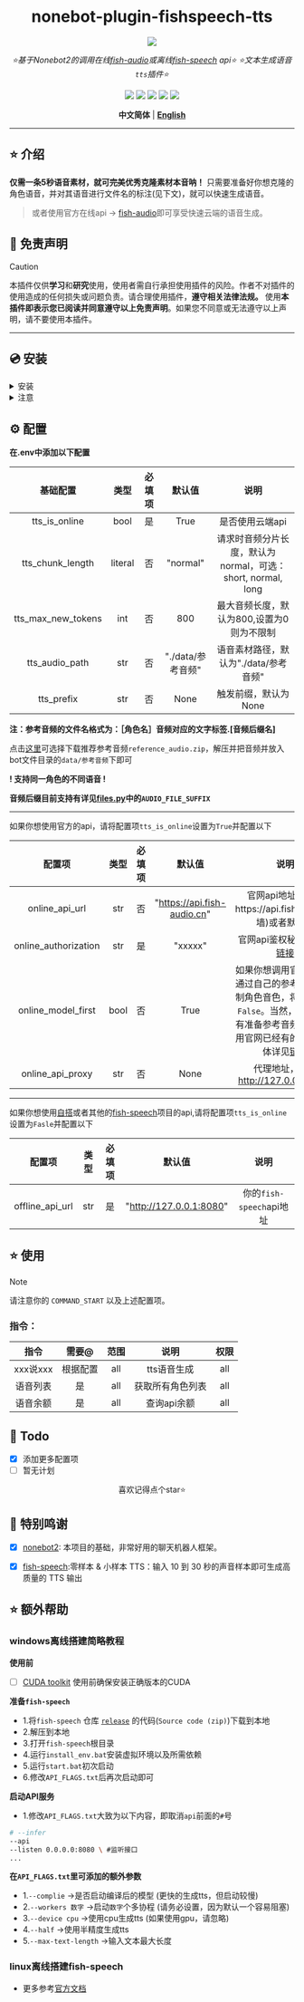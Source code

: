<div align="center">

# nonebot-plugin-fishspeech-tts

<a href="https://v2.nonebot.dev/store">
<img src="https://count.getloli.com/get/@nonebot-plugin-fishspeech-tts?theme=asoul"></a>

_⭐基于Nonebot2的调用在线[fish-audio](https://fish.audio/zh-CN/)或离线[fish-speech](https://github.com/fishaudio/fish-speech) api⭐_
_⭐文本生成语音`tts`插件⭐_

<a href="https://www.python.org/downloads/release/python-390/">
    <img src="https://img.shields.io/badge/python-3.10+-blue"></a>
<a href="https://qm.qq.com/q/SL6m4KdFe4">
    <img src="https://img.shields.io/badge/QQ-1141538825-yellow"></a>
<a href="https://github.com/Cvandia/nonebot-plugin-game-torrent/blob/main/LICENCE">
    <img src="https://img.shields.io/badge/license-MIT-blue"></a>
<a href="https://v2.nonebot.dev/">
    <img src="https://img.shields.io/badge/Nonebot2-2.2.0+-red"></a>
<a href="https://github.com/Cvandia/nonebot-plugin-fishspeech-tts/actions/workflows/python-app.yml">
    <img src="https://github.com/Cvandia/nonebot-plugin-fishspeech-tts/actions/workflows/python-app.yml/badge.svg?branch=master"></a>

**中文简体** | [**English**](./docs/README_EN.md)

</div>

---

## ⭐ 介绍

**仅需一条5秒语音素材，就可~~完美~~优秀克隆素材本音呐！**
只需要准备好你想克隆的角色语音，并对其语音进行文件名的标注(见下文)，就可以快速生成语音。

> 或者使用官方在线api -> [fish-audio](https://fish.audio/zh-CN/)即可享受快速云端的语音生成。

## 📜 免责声明

> [!CAUTION]
> 本插件仅供**学习**和**研究**使用，使用者需自行承担使用插件的风险。作者不对插件的使用造成的任何损失或问题负责。请合理使用插件，**遵守相关法律法规。**
使用**本插件即表示您已阅读并同意遵守以上免责声明**。如果您不同意或无法遵守以上声明，请不要使用本插件。

---

## 💿 安装

<details>
<summary>安装</summary>

`pipx` 安装

```bash
pipx install nonebot-plugin-fishspeech-tts -U
```
> [!note] 在nonebot的pyproject.toml中的plugins = ["xxx"]添加此插件

`nb-cli`安装
```bash
nb plugin install nonebot-plugin-fishspeech-tts -U
```

`git clone`安装(不推荐)

- 命令窗口`cmd`下运行
```bash
git clone https://github.com/Cvandia/nonebot-plugin-fishspeech-tts
```
- 在窗口运行处
将文件夹`nonebot-plugin-fishspeech-tts`复制到bot根目录下的`src/plugins`(或创建bot时的其他名称`xxx/plugins`)


 </details>

 <details>
 <summary>注意</summary>

 推荐镜像站下载

 清华源```https://pypi.tuna.tsinghua.edu.cn/simple```

 阿里源```https://mirrors.aliyun.com/pypi/simple/```

</details>

## ⚙️ 配置

**在.env中添加以下配置**

|      基础配置      |  类型   | 必填项 |      默认值       |                            说明                             |
| :----------------: | :-----: | :----: | :---------------: | :---------------------------------------------------------: |
|   tts_is_online    |  bool   |   是   |       True        |                       是否使用云端api                       |
|  tts_chunk_length  | literal |   否   |     "normal"      | 请求时音频分片长度，默认为normal，可选：short, normal, long |
| tts_max_new_tokens |   int   |   否   |        800        |          最大音频长度，默认为800,设置为0则为不限制          |
|   tts_audio_path   |   str   |   否   | "./data/参考音频" |            语音素材路径，默认为"./data/参考音频"            |
|     tts_prefix     |   str   |   否   |       None        |                    触发前缀，默认为None                     |

**注：参考音频的文件名格式为：［角色名］音频对应的文字标签.[音频后缀名]**

点击[这里](https://github.com/Cvandia/nonebot-plugin-fishspeech-tts/releases)可选择下载推荐参考音频`reference_audio.zip`，解压并把音频并放入bot文件目录的`data/参考音频`下即可

**! 支持同一角色的不同语音 !**

**音频后缀目前支持有详见[files.py](./nonebot_plugin_fishspeech_tts/files.py)中的`AUDIO_FILE_SUFFIX`**
___

如果你想使用官方的api，请将配置项`tts_is_online`设置为`True`并配置以下

|        配置项        | 类型  | 必填项 |           默认值            |                                                                                     说明                                                                                     |
| :------------------: | :---: | :----: | :-------------------------: | :--------------------------------------------------------------------------------------------------------------------------------------------------------------------------: |
|    online_api_url    |  str  |   否   | "https://api.fish-audio.cn" |                                                                                 官网api地址，可选https://api.fish.audio(被墙)或者默认值                                                                                  |
| online_authorization |  str  |   是   |           "xxxxx"           |                                                    官网api鉴权秘钥，详见[链接](https://fish.audio/zh-CN/go-api/api-keys/)                                                    |
|  online_model_first  | bool  |   否   |            True             | 如果你想调用官方模型，通过自己的参考音频，定制角色音色，将此项设为`False`。当然，如果你没有准备参考音频，也会调用官网已经有的音色，具体详见[链接](https://fish.audio/zh-CN/) |
|   online_api_proxy   |  str  |   否   |            None             |                                                                     代理地址，如：http://127.0.0.1:7890                                                                      |

---

如果你想使用[自搭](#离线搭建fish-speech)或者其他的[fish-speech](https://github.com/fishaudio/fish-speech)项目的api,请将配置项`tts_is_online`设置为`Fasle`并配置以下

|     配置项      | 类型  | 必填项 |         默认值          |           说明           |
| :-------------: | :---: | :----: | :---------------------: | :----------------------: |
| offline_api_url |  str  |   是   | "http://127.0.0.1:8080" | 你的`fish-speech`api地址 |

## ⭐ 使用

> [!note]
> 请注意你的 `COMMAND_START` 以及上述配置项。

### 指令：

|   指令   |  需要@   | 范围  |       说明       | 权限  |
| :------: | :------: | :---: | :--------------: | :---: |
| xxx说xxx | 根据配置 |  all  |   tts语音生成    |  all  |
| 语音列表 |    是    |  all  | 获取所有角色列表 |  all  |
| 语音余额 |    是    |  all  |   查询api余额    |  all  |

## 🌙 Todo
 - [x] 添加更多配置项
 - [ ] 暂无计划

<center>喜欢记得点个star⭐</center>

## 💝 特别鸣谢

- [x] [nonebot2](https://github.com/nonebot/nonebot2): 本项目的基础，非常好用的聊天机器人框架。
- [x] [fish-speech](https://github.com/fishaudio/fish-speech):零样本 & 小样本 TTS：输入 10 到 30 秒的声音样本即可生成高质量的 TTS 输出


## ⭐ 额外帮助

### windows离线搭建简略教程

**使用前**
- [ ] [CUDA toolkit](https://developer.nvidia.com/cuda-toolkit) 使用前确保安装正确版本的CUDA

**准备`fish-speech`**
- 1.将`fish-speech` 仓库 [`release`](https://github.com/fishaudio/fish-speech/releases) 的代码(`Source code
(zip)`)下载到本地
- 2.解压到本地
- 3.打开`fish-speech`根目录
- 4.运行`install_env.bat`安装虚拟环境以及所需依赖
- 5.运行`start.bat`初次启动
- 6.修改`API_FLAGS.txt`后再次启动即可

**启动API服务**

- 1.修改`API_FLAGS.txt`大致为以下内容，即取消`api`前面的`#`号
```bash
# --infer
--api
--listen 0.0.0.0:8080 \ #监听接口
...
```
**在`API_FLAGS.txt`里可添加的额外参数**
- 1.`--complie` ->是否启动编译后的模型 (更快的生成tts，但启动较慢)
- 2.`--workers 数字` ->启动`数字`个多协程 (请务必设置，因为默认一个容易阻塞)
- 3.`--device cpu` ->使用cpu生成tts (如果使用gpu，请忽略)
- 4.`--half` ->使用半精度生成tts
- 5.`--max-text-length` ->输入文本最大长度

### linux离线搭建fish-speech
- 更多参考[官方文档](https://speech.fish.audio/zh)
